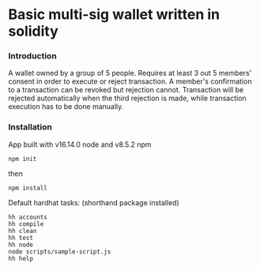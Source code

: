 # Basic multi-sig wallet written in solidity

### Introduction

A wallet owned by a group of 5 people. Requires at least 3 out 5 members' consent in order to execute or reject transaction. A member's confirmation to a transaction can be revoked but rejection cannot. Transaction will be rejected automatically when the third rejection is made, while transaction execution has to be done manually.

### Installation

App built with v16.14.0 node and v8.5.2 npm

```shell
npm init
```
then

```shell
npm install
```

Default hardhat tasks: (shorthand package installed)

```shell
hh accounts
hh compile
hh clean
hh test
hh node
node scripts/sample-script.js
hh help
```
